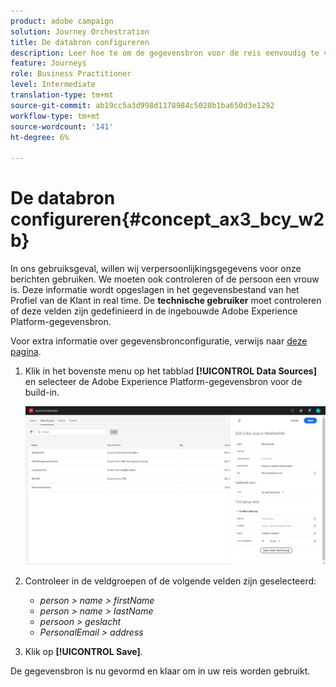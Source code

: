 ```yaml
---
product: adobe campaign
solution: Journey Orchestration
title: De databron configureren
description: Leer hoe te om de gegevensbron voor de reis eenvoudig te vormen gebruiksgeval
feature: Journeys
role: Business Practitioner
level: Intermediate
translation-type: tm+mt
source-git-commit: ab19cc5a3d998d1178984c5028b1ba650d3e1292
workflow-type: tm+mt
source-wordcount: '141'
ht-degree: 6%

---
```



# De databron configureren{#concept_ax3_bcy_w2b}

In ons gebruiksgeval, willen wij verpersoonlijkingsgegevens voor onze berichten gebruiken. We moeten ook controleren of de persoon een vrouw is. Deze informatie wordt opgeslagen in het gegevensbestand van het Profiel van de Klant in real time. De **technische gebruiker** moet controleren of deze velden zijn gedefinieerd in de ingebouwde Adobe Experience Platform-gegevensbron.

Voor extra informatie over gegevensbronconfiguratie, verwijs naar [deze pagina](../datasource/about-data-sources.md).

1. Klik in het bovenste menu op het tabblad **[!UICONTROL Data Sources]** en selecteer de Adobe Experience Platform-gegevensbron voor de build-in.

   ![](../assets/journey23.png)

1. Controleer in de veldgroepen of de volgende velden zijn geselecteerd:

   * _person > name > firstName_
   * _person > name > lastName_
   * _persoon > geslacht_
   * _PersonalEmail > address_

1. Klik op **[!UICONTROL Save]**.

De gegevensbron is nu gevormd en klaar om in uw reis worden gebruikt.

